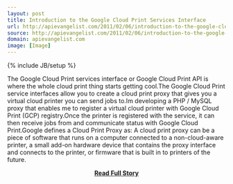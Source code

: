 ```yaml
---
layout: post
title: Introduction to the Google Cloud Print Services Interface
url: http://apievangelist.com/2011/02/06/introduction-to-the-google-cloud-print-services-interface/
source: http://apievangelist.com/2011/02/06/introduction-to-the-google-cloud-print-services-interface/
domain: apievangelist.com
image: [Image]
---
```

{% include JB/setup %}<p>The Google Cloud Print services interface or Google Cloud Print API is where the whole cloud print thing starts getting cool.The Google Cloud Print service interfaces allow you to create a cloud print proxy that gives you a virtual cloud printer you can send jobs to.Im developing a PHP / MySQL proxy that enables me to register a virtual cloud printer with Google Cloud Print (GCP) registry.Once the printer is registered with the service, it can then receive jobs from and communicate status with Google Cloud Print.Google defines a Cloud Print Proxy as: A cloud print proxy can be a piece of software that runs on a computer connected to a non-cloud-aware printer, a small add-on hardware device that contains the proxy interface and connects to the printer, or firmware that is built in to printers of the future.</p>
<center><p><a href="http://apievangelist.com/2011/02/06/introduction-to-the-google-cloud-print-services-interface/" style='padding:25px; font-sze:18px; font-weight: bold;'>Read Full Story</a></p></center>
